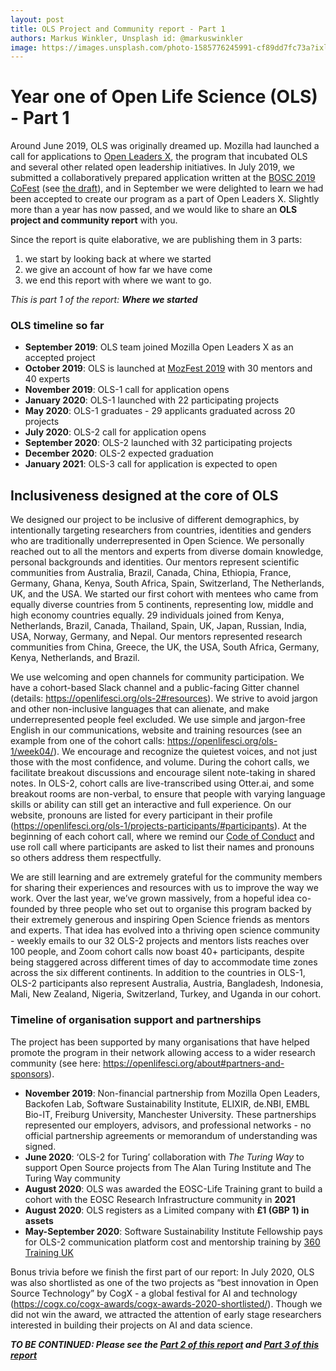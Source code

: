 ```yaml
---
layout: post
title: OLS Project and Community report - Part 1
authors: Markus Winkler, Unsplash id: @markuswinkler
image: https://images.unsplash.com/photo-1585776245991-cf89dd7fc73a?ixlib=rb-1.2.1&ixid=eyJhcHBfaWQiOjEyMDd9&auto=format&fit=crop&w=1650&q=80
---
```


# Year one of Open Life Science (OLS) - Part 1

Around June 2019, OLS was originally dreamed up. Mozilla had launched a call for applications to [Open Leaders X](https://foundation.mozilla.org/en/initiatives/mozilla-open-leaders/), the program that incubated OLS and several other related open leadership initiatives. In July 2019, we submitted a collaboratively prepared application written at the [BOSC 2019 CoFest](https://www.open-bio.org/events/bosc/about/2019/) (see [the draft](https://openlifesci.org/posts/2019/09/24/application/)), and in September we were delighted to learn we had been accepted to create our program as a part of Open Leaders X. Slightly more than a year has now passed, and we would like to share an **OLS project and community report** with you.

Since the report is quite elaborative, we are publishing them in 3 parts: 
1. we start by looking back at where we started
1. we give an account of how far we have come 
1. we end this report with where we want to go. 

*This is part 1 of the report: **Where we started***

### OLS timeline so far

- **September 2019**: OLS team joined Mozilla Open Leaders X as an accepted project
- **October 2019**: OLS is launched at [MozFest 2019](https://medium.com/mozilla-festival/mozfest-2019-highlights-b8084b8b64b2) with 30 mentors and 40 experts
- **November 2019**: OLS-1 call for application opens 
- **January 2020**: OLS-1 launched with 22 participating projects 
- **May 2020**: OLS-1 graduates - 29 applicants graduated across 20 projects
- **July 2020**: OLS-2 call for application opens
- **September 2020**: OLS-2 launched with 32 participating projects
- **December 2020**: OLS-2 expected graduation
- **January 2021**: OLS-3 call for application is expected to open

## Inclusiveness designed at the core of OLS

We designed our project to be inclusive of different demographics, by intentionally targeting researchers from countries, identities and genders who are traditionally underrepresented in Open Science. We personally reached out to all the mentors and experts from diverse domain knowledge, personal backgrounds and identities. Our mentors represent scientific communities from Australia, Brazil, Canada, China, Ethiopia, France, Germany, Ghana, Kenya, South Africa, Spain, Switzerland, The Netherlands, UK, and the USA. We started our first cohort with mentees who came from equally diverse countries from 5 continents, representing low, middle and high economy countries equally. 29 individuals joined from Kenya, Netherlands, Brazil, Canada, Thailand, Spain, UK, Japan, Russian, India, USA, Norway, Germany, and Nepal. Our mentors represented research communities from China, Greece, the UK, the USA, South Africa, Germany, Kenya, Netherlands, and Brazil.

We use welcoming and open channels for community participation. We have a cohort-based Slack channel and a public-facing Gitter channel (details: https://openlifesci.org/ols-2#resources). We strive to avoid jargon and other non-inclusive languages that can alienate, and make underrepresented people feel excluded. We use simple and jargon-free English in our communications, website and training resources (see an example from one of the cohort calls: https://openlifesci.org/ols-1/week04/). We encourage and recognize the quietest voices, and not just those with the most confidence, and volume. During the cohort calls, we facilitate breakout discussions and encourage silent note-taking in shared notes. In OLS-2, cohort calls are live-transcribed using Otter.ai, and some breakout rooms are non-verbal, to ensure that people with varying language skills or ability can still get an interactive and full experience. On our website, pronouns are listed for every participant in their profile (https://openlifesci.org/ols-1/projects-participants/#participants). At the beginning of each cohort call, where we remind our [Code of Conduct](https://openlifesci.org/code-of-conduct) and use roll call where participants are asked to list their names and pronouns so others address them respectfully. 

We are still learning and are extremely grateful for the community members for sharing their experiences and resources with us to improve the way we work. Over the last year, we’ve grown massively, from a hopeful idea co-founded by three people who set out to organise this program backed by their extremely generous and inspiring Open Science friends as mentors and experts. That idea has evolved into a thriving open science community - weekly emails to our 32 OLS-2 projects and mentors lists reaches over 100 people, and Zoom cohort calls now boast 40+ participants, despite being staggered across different times of day to accommodate time zones across the six different continents. In addition to the countries in OLS-1, OLS-2 participants  also represent Australia, Austria, Bangladesh, Indonesia, Mali, New Zealand, Nigeria, Switzerland, Turkey, and Uganda in our cohort.

### Timeline of organisation support and partnerships

The project has been supported by many organisations that have helped promote the program in their network allowing access to a wider research community (see here: https://openlifesci.org/about#partners-and-sponsors). 

- **November 2019**: Non-financial partnership from Mozilla Open Leaders, Backofen Lab, Software Sustainability Institute, ELIXIR, de.NBI, EMBL Bio-IT, Freiburg University, Manchester University. These partnerships represented our employers, advisors, and professional networks - no official partnership agreements or memorandum of understanding was signed. 
- **June 2020**: ‘OLS-2 for Turing’ collaboration with _The Turing Way_ to support Open Source projects from The Alan Turing Institute and The Turing Way community
- **August 2020**: OLS was awarded the EOSC-Life Training grant to build a cohort with the EOSC Research Infrastructure community in **2021**
- **August 2020**: OLS registers as a Limited company with **£1 (GBP 1) in assets**
- **May-September 2020**: Software Sustainability Institute Fellowship pays for OLS-2 communication platform cost and mentorship training by [360 Training UK](http://360training.co.uk/) 

Bonus trivia before we finish the first part of our report: In July 2020, OLS was also shortlisted as one of the two projects as “best innovation in Open Source Technology” by CogX - a global festival for AI and technology (https://cogx.co/cogx-awards/cogx-awards-2020-shortlisted/). Though we did not win the award, we attracted the attention of early stage researchers interested in building their projects on AI and data science. 

***TO BE CONTINUED: Please see the [Part 2 of this report](./2020-10-01-annual-report-part-2) and [Part 3 of this report](./2020-10-01-annual-report-part-3)***
